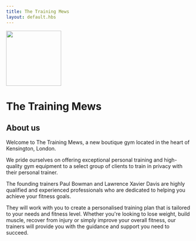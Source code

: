 ```yaml
---
title: The Training Mews
layout: default.hbs
---
```


<div class="px-4 py-5 my-5 text-center">
  <img class="d-block mx-auto mb-4" src="/images/the-training-mews-300x300.png" alt="" width="150" height="150">
  <h1 class="display-5">The Training Mews</h1>
</div>

## About us

Welcome to The Training Mews, a new boutique gym located in the heart of Kensington, London.

We pride ourselves on offering exceptional personal training and high-quality gym equipment to a select group of clients to train in privacy with their personal trainer. 

The founding trainers Paul Bowman and Lawrence Xavier Davis are highly qualified and experienced professionals who are dedicated to helping you achieve your fitness goals. 

They will work with you to create a personalised training plan that is tailored to your needs and fitness level. Whether you're looking to lose weight, build muscle, recover from injury or simply improve your overall fitness, our trainers will provide you with the guidance and support you need to succeed.